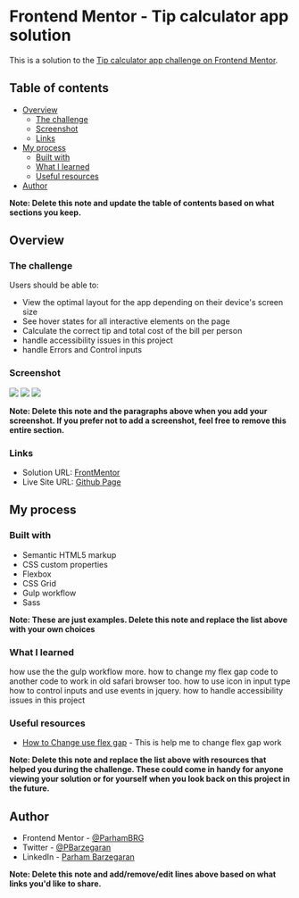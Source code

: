 # Frontend Mentor - Tip calculator app solution

This is a solution to the [Tip calculator app challenge on Frontend Mentor](https://www.frontendmentor.io/challenges/tip-calculator-app-ugJNGbJUX).

## Table of contents

- [Overview](#overview)
  - [The challenge](#the-challenge)
  - [Screenshot](#screenshot)
  - [Links](#links)
- [My process](#my-process)
  - [Built with](#built-with)
  - [What I learned](#what-i-learned)
  - [Useful resources](#useful-resources)
- [Author](#author)

**Note: Delete this note and update the table of contents based on what sections you keep.**

## Overview

### The challenge

Users should be able to:

- View the optimal layout for the app depending on their device's screen size
- See hover states for all interactive elements on the page
- Calculate the correct tip and total cost of the bill per person
- handle accessibility issues in this project
- handle Errors and Control inputs

### Screenshot

![](https://drive.google.com/file/d/1kRMI-E7hWZCy4e0fgIklMBQN7yoMVJwU/view?usp=sharing)
![](https://drive.google.com/file/d/1KNkzOJib01LfH4YNkt0GWJ6Oe_C1_fhd/view?usp=sharing)
![](https://drive.google.com/file/d/1fHyAmb3XwdqOWm7eZMpoQFfelbNPenjA/view?usp=sharing)

**Note: Delete this note and the paragraphs above when you add your screenshot. If you prefer not to add a screenshot, feel free to remove this entire section.**

### Links

- Solution URL: [FrontMentor](https://www.frontendmentor.io/solutions/tip-calculator-rkdoPIZ45)
- Live Site URL: [Github Page](https://parhambrg.github.io/fem-tip-calculator-app/)

## My process

### Built with

- Semantic HTML5 markup
- CSS custom properties
- Flexbox
- CSS Grid
- Gulp workflow
- Sass

**Note: These are just examples. Delete this note and replace the list above with your own choices**

### What I learned

how use the the gulp workflow more.
how to change my flex gap code to another code to work in old safari browser too.
how to use icon in input type
how to control inputs and use events in jquery.
how to handle accessibility issues in this project

### Useful resources

- [How to Change use flex gap](https://www.youtube.com/watch?v=VvqyUUROmJw) - This is help me to change flex gap work

**Note: Delete this note and replace the list above with resources that helped you during the challenge. These could come in handy for anyone viewing your solution or for yourself when you look back on this project in the future.**

## Author

- Frontend Mentor - [@ParhamBRG](https://www.frontendmentor.io/profile/ParhamBRG)
- Twitter - [@PBarzegaran](https://twitter.com/PBarzegaran)
- LinkedIn - [Parham Barzegaran](https://www.linkedin.com/in/parham-barzegaran-468778210)

**Note: Delete this note and add/remove/edit lines above based on what links you'd like to share.**
